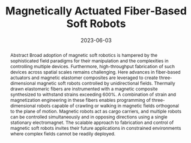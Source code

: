 ---
title: "Magnetically Actuated Fiber‐Based Soft Robots"
date: 2023-06-03
publishDate: 2023-06-03T13:39:05Z
authors: [" Youngbin Lee", " Florian Koehler", " Tom Dillon", " Gabriel Loke", " Yoonho Kim", " Juliette Marion", " Marc‐Joseph Antonini", " Indie Garwood", " Atharva Sahasrabudhe", " Keisuke Nagao", " Xuanhe Zhao", " Yoel Fink", " Ellen T. Roche", " Polina Anikeeva"]
publication_types: ["2"]
featured: false
publication: "*Advanced Materials*"

doi: "https://doi.org/10.1002/adma.202301916"
abstract: "Abstract Broad adoption of magnetic soft robotics is hampered by the sophisticated field paradigms for their manipulation and the complexities in controlling multiple devices. Furthermore, high-throughput fabrication of such devices across spatial scales remains challenging. Here advances in fiber-based actuators and magnetic elastomer composites are leveraged to create three-dimensional magnetic soft robots controlled by unidirectional fields. Thermally drawn elastomeric fibers are instrumented with a magnetic composite synthesized to withstand strains exceeding 600%. A combination of strain and magnetization engineering in these fibers enables programming of three-dimensional robots capable of crawling or walking in magnetic fields orthogonal to the plane of motion. Magnetic robots act as cargo carriers, and multiple robots can be controlled simultaneously and in opposing directions using a single stationary electromagnet. The scalable approach to fabrication and control of magnetic soft robots invites their future applications in constrained environments where complex fields cannot be readily deployed."


---